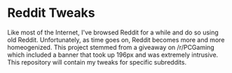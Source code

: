 # Reddit Tweaks
Like most of the Internet, I've browsed Reddit for a while and do so using old Reddit. Unfortunately, as time goes on, Reddit becomes more and more homeogenized. This project stemmed from a giveaway on /r/PCGaming which included a banner that took up 196px and was extremely intrusive. This repository will contain my tweaks for specific subreddits.
